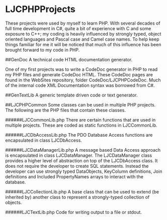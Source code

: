 # LJCPHPProjects
These projects were used by myself to learn PHP. With several decades of full time development in C#, quite a bit of experience
with C and some exposure to C++; my coding is heavily influenced by strongly typed, object oriented languages and Pascal case
and Camel case names. To help keep things familiar for me it will be noticed that much of this influence has been brought forward
to my code in PHP.

##GenDoc
A technical code HTML documentation generator.

One of my first projects was to write a CodeDoc generator in PHP to read my PHP files and generate CodeDoc HTML. These CodeDoc
pages are found in the WebSites repository, folder CodeDoc/LJCPHPCodeDoc. Much of the internal code XML Documentation syntax was
borrowed from C#.

##GenTextLib
A generic template driven code or text generator.

##LJCPHPCommon
Some classes can be used in multiple PHP projects. The following are the PHP files that contain these classes.

######LJCCommonLib.php
There are certain functions that are used in multiple projects. These are coded as static functions in LJCCommonLib.

######LJCDbAccessLib.php
The PDO Database Access functions are encapsulated in class LJCDbAccess.

######LJCDataManagerLib.php
A message based Data Access approach is encapsulated in class LJCDataManager. The LJCDataManager class provides a higher level of
abstraction on top of the LJCDbAccess class. It does not require the developer to create SQL statements. Instead the developer
can use strongly typed DataObjects, KeyColumn definitions, Join definitions and Included PropertyNames arrays to interact with
the database.

######LJCCollectionLib.php
A base class that can be used to extend (be inherited by) another class to represent a strongly-typed collection of objects.

######LJCTextLib.php
Code for writing output to a file or stdout.
